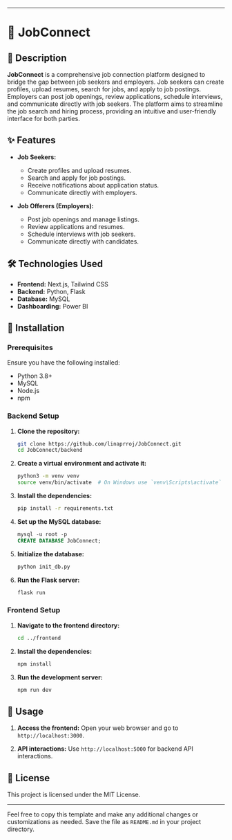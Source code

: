 
---

# 🌟 JobConnect

## 📖 Description

**JobConnect** is a comprehensive job connection platform designed to bridge the gap between job seekers and employers. Job seekers can create profiles, upload resumes, search for jobs, and apply to job postings. Employers can post job openings, review applications, schedule interviews, and communicate directly with job seekers. The platform aims to streamline the job search and hiring process, providing an intuitive and user-friendly interface for both parties.

## ✨ Features

- **Job Seekers:**
  - Create profiles and upload resumes.
  - Search and apply for job postings.
  - Receive notifications about application status.
  - Communicate directly with employers.

- **Job Offerers (Employers):**
  - Post job openings and manage listings.
  - Review applications and resumes.
  - Schedule interviews with job seekers.
  - Communicate directly with candidates.

## 🛠️ Technologies Used

- **Frontend:** Next.js, Tailwind CSS
- **Backend:** Python, Flask
- **Database:** MySQL
- **Dashboarding:** Power BI

## 🚀 Installation

### Prerequisites

Ensure you have the following installed:

- Python 3.8+
- MySQL
- Node.js
- npm

### Backend Setup

1. **Clone the repository:**

    ```bash
    git clone https://github.com/linaprroj/JobConnect.git
    cd JobConnect/backend
    ```

2. **Create a virtual environment and activate it:**

    ```bash
    python3 -m venv venv
    source venv/bin/activate  # On Windows use `venv\Scripts\activate`
    ```

3. **Install the dependencies:**

    ```bash
    pip install -r requirements.txt
    ```

4. **Set up the MySQL database:**

    ```sql
    mysql -u root -p
    CREATE DATABASE JobConnect;
    ```

5. **Initialize the database:**

    ```bash
    python init_db.py
    ```

6. **Run the Flask server:**

    ```bash
    flask run
    ```

### Frontend Setup

1. **Navigate to the frontend directory:**

    ```bash
    cd ../frontend
    ```

2. **Install the dependencies:**

    ```bash
    npm install
    ```

3. **Run the development server:**

    ```bash
    npm run dev
    ```

## 🎉 Usage

1. **Access the frontend:**
   Open your web browser and go to `http://localhost:3000`.

2. **API interactions:**
   Use `http://localhost:5000` for backend API interactions.


## 📜 License

This project is licensed under the MIT License.


---

Feel free to copy this template and make any additional changes or customizations as needed. Save the file as `README.md` in your project directory.
